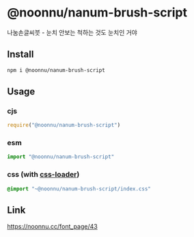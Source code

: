 # @noonnu/nanum-brush-script
나눔손글씨붓 - 눈치 안보는 척하는 것도 눈치인 거야

## Install
```sh
npm i @noonnu/nanum-brush-script
```
## Usage
### cjs
```js
require("@noonnu/nanum-brush-script")
```
### esm
```js
import "@noonnu/nanum-brush-script"
```
### css (with [css-loader](https://github.com/webpack-contrib/css-loader))
```css
@import "~@noonnu/nanum-brush-script/index.css"
```

## Link
https://noonnu.cc/font_page/43